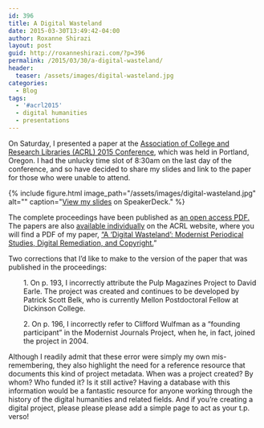 ```yaml
---
id: 396
title: A Digital Wasteland
date: 2015-03-30T13:49:42-04:00
author: Roxanne Shirazi
layout: post
guid: http://roxanneshirazi.com/?p=396
permalink: /2015/03/30/a-digital-wasteland/
header:
  teaser: /assets/images/digital-wasteland.jpg
categories:
  - Blog
tags:
  - '#acrl2015'
  - digital humanities
  - presentations
---
```

On Saturday, I presented a paper at the <a href="http://conference.acrl.org/program-pages-166.php" target="_blank">Association of College and Research Libraries (ACRL) 2015 Conference</a>, which was held in Portland, Oregon. I had the unlucky time slot of 8:30am on the last day of the conference, and so have decided to share my slides and link to the paper for those who were unable to attend.

{% include figure.html image_path="/assets/images/digital-wasteland.jpg" alt="" caption="[View my slides](https://speakerdeck.com/rshirazi/a-digital-wasteland-modernist-periodical-studies-digital-remediation-and-copyright) on SpeakerDeck." %}

The complete proceedings have been published as <a href="http://www.ala.org/acrl/sites/ala.org.acrl/files/content/conferences/confsandpreconfs/2015/ACRL2015_A.pdf" target="_blank">an open access PDF. </a>The papers are also <a href="http://www.ala.org/acrl/acrl/conferences/acrl2015/papers" target="_blank">available individually</a> on the ACRL website, where you will find a PDF of my paper, <a href="http://www.ala.org/acrl/sites/ala.org.acrl/files/content/conferences/confsandpreconfs/2015/Shirazi.pdf" target="_blank">&#8220;A &#8216;Digital Wasteland&#8217;: Modernist Periodical Studies, Digital Remediation, and Copyright.</a>&#8221;

Two corrections that I&#8217;d like to make to the version of the paper that was published in the proceedings:

<p style="padding-left:30px;">
  1. On p. 193, I incorrectly attribute the Pulp Magazines Project to David Earle. The project was created and continues to be developed by Patrick Scott Belk, who is currently Mellon Postdoctoral Fellow at Dickinson College.
</p>

<p style="padding-left:30px;">
  2. On p. 196, I incorrectly refer to Clifford Wulfman as a &#8220;founding participant&#8221; in the Modernist Journals Project, when he, in fact, joined the project in 2004.
</p>

Although I readily admit that these error were simply my own mis-remembering, they also highlight the need for a reference resource that documents this kind of project metadata. When was a project created? By whom? Who funded it? Is it still active? Having a database with this information would be a fantastic resource for anyone working through the history of the digital humanities and related fields. And if you&#8217;re creating a digital project, please please please add a simple page to act as your t.p. verso!